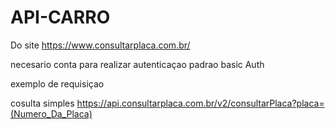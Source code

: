 # API-CARRO


Do site https://www.consultarplaca.com.br/

necesario conta para realizar autenticaçao padrao basic Auth

exemplo de requisiçao 

cosulta simples 
https://api.consultarplaca.com.br/v2/consultarPlaca?placa=(Numero_Da_Placa)
